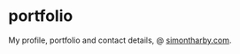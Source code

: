# portfolio

My profile, portfolio and contact details, @ [simontharby.com](https://simontharby.com).
